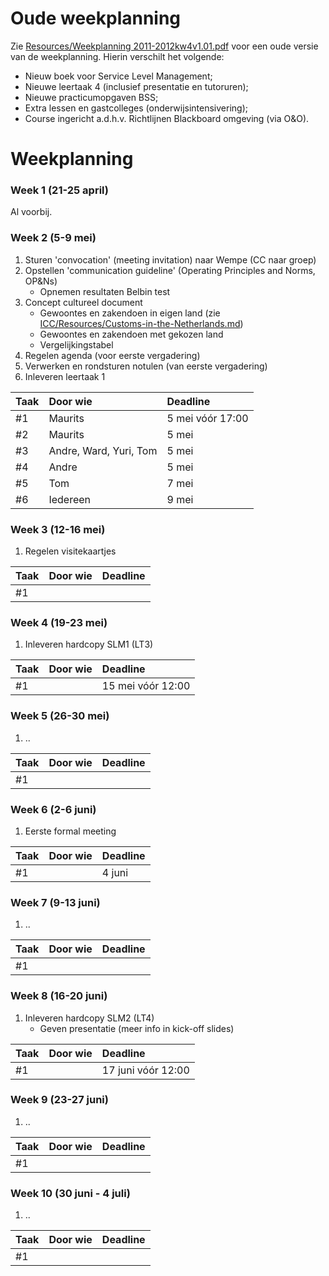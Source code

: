 # Oude weekplanning

Zie [Resources/Weekplanning 2011-2012kw4v1.01.pdf](https://github.com/mauvm/thema-2.1-i/raw/master/Planning/Resources/Weekplanning%202011-2012kw4v1.01.pdf) voor een oude versie van de weekplanning. Hierin verschilt het volgende:

- Nieuw boek voor Service Level Management;
- Nieuwe leertaak 4 (inclusief presentatie en tutoruren);
- Nieuwe practicumopgaven BSS;
- Extra lessen en gastcolleges (onderwijsintensivering);
- Course ingericht a.d.h.v. Richtlijnen Blackboard omgeving (via O&O).

# Weekplanning

### Week 1 (21-25 april)

Al voorbij.

### Week 2 (5-9 mei)

1. Sturen 'convocation' (meeting invitation) naar Wempe (CC naar groep)
2. Opstellen 'communication guideline' (Operating Principles and Norms, OP&Ns)
	- Opnemen resultaten Belbin test
3. Concept cultureel document
	- Gewoontes en zakendoen in eigen land (zie [ICC/Resources/Customs-in-the-Netherlands.md](https://github.com/mauvm/thema-2.1-i/blob/master/ICC/Resources/Customs-in-the-Netherlands.md))
	- Gewoontes en zakendoen met gekozen land
	- Vergelijkingstabel
4. Regelen agenda (voor eerste vergadering)
5. Verwerken en rondsturen notulen (van eerste vergadering)
6. Inleveren leertaak 1

| Taak | Door wie               | Deadline         |
| :--- | :--------------------- | :--------------- |
| #1   | Maurits                | 5 mei vóór 17:00 |
| #2   | Maurits                | 5 mei            |
| #3   | Andre, Ward, Yuri, Tom | 5 mei            |
| #4   | Andre                  | 5 mei            |
| #5   | Tom                    | 7 mei            |
| #6   | Iedereen               | 9 mei            |

### Week 3 (12-16 mei)

1. Regelen visitekaartjes

| Taak | Door wie               | Deadline         |
| :--- | :--------------------- | :--------------- |
| #1   |                        |                  |

### Week 4 (19-23 mei)

1. Inleveren hardcopy SLM1 (LT3)

| Taak | Door wie               | Deadline          |
| :--- | :--------------------- | :---------------  |
| #1   |                        | 15 mei vóór 12:00 |

### Week 5 (26-30 mei)

1. ..

| Taak | Door wie               | Deadline         |
| :--- | :--------------------- | :--------------- |
| #1   |                        |                  |

### Week 6 (2-6 juni)

1. Eerste formal meeting

| Taak | Door wie               | Deadline         |
| :--- | :--------------------- | :--------------- |
| #1   |                        | 4 juni           |

### Week 7 (9-13 juni)

1. ..

| Taak | Door wie               | Deadline         |
| :--- | :--------------------- | :--------------- |
| #1   |                        |                  |

### Week 8 (16-20 juni)

1. Inleveren hardcopy SLM2 (LT4)
	- Geven presentatie (meer info in kick-off slides)

| Taak | Door wie               | Deadline           |
| :--- | :--------------------- | :---------------   |
| #1   |                        | 17 juni vóór 12:00 |

### Week 9 (23-27 juni)

1. ..

| Taak | Door wie               | Deadline         |
| :--- | :--------------------- | :--------------- |
| #1   |                        |                  |

### Week 10 (30 juni - 4 juli)

1. ..

| Taak | Door wie               | Deadline         |
| :--- | :--------------------- | :--------------- |
| #1   |                        |                  |
